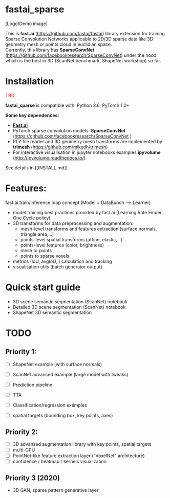 # fastai_sparse

[Logo/Demo image]

This is **fast.ai** (https://github.com/fastai/fastai) library extension for training Sparse Convolution Networks applicable to 2D/3D sparse data like 3D geometry mesh or points cloud in euclidian space.  
Currently, this library has **SparseConvNet** (https://github.com/facebookresearch/SparseConvNet) under the hood which is the best in 3D (ScanNet benchmark, ShapeNet workshop) so far.


# Installation
<font color="red">TBD</font>

**fastai_sparse** is compatible with: Python 3.6, PyTorch 1.0+

**Some key dependences:**  
- **[Fast.ai](https://github.com/fastai/fastai#installation)**  
- PyTorch sparse convolution models: **SparseConvNet** (https://github.com/facebookresearch/SparseConvNet )  
- PLY file reader and 3D geometry mesh transforms are implemented by **trimesh** (https://github.com/mikedh/trimesh)  
- For interactive visualisation in jupyter notebooks examples **ipyvolume** (http://ipyvolume.readthedocs.io/).

See details in [[INSTALL.md]]


# Features:
fast.ai train/inference loop concept (Model + DataBunch --> Learner) 
* model training best practices provided by fast.ai (Learning Rate Finder, One Cycle policy)  
* 3D transforms for data preprocessing and augmentation:  
  - mesh-level transforms and features extraction (surface normals, triangle area,...)  
  - points-level spatial transforms (affine, elastic,...)  
  - points-level features (color, brightness)  
  - mesh to points
  - points to sparse voxels
* metrics (IoU, avgIoU, ) calculation and tracking
* visualisation utils (batch generator output)  

# Quick start guide


* 3D scene semantic segmentation (ScanNet) notebook
* Detailed 3D scene segmentation (ScanNet) notebook 
* ShapeNet 3D semantic segmentation

# TODO

## Priority 1:
- [ ] ShapeNet example (with surface normals)
- [ ] ScanNet advanced example (large model with tweaks)
- [ ] Prediction pipeline
- [ ] TTA
- [ ] Classification/regression examples
- [ ] spatial targets (bounding box, key points, axes)


## Priority 2:
- [ ] 3D advansed augmentation library with key points, spatial targets
- [ ] multi-GPU
- [ ] PointNet-like feature extraction layer ("VoxelNet" architecture)
- [ ] confidence / heatmap / kernels visualization 

## Priority 3 (2020)
- 3D GAN, sparse pattern generative layer
